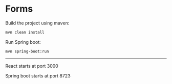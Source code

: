 # Forms

Build the project using maven:

```sh
mvn clean install
```

Run Spring boot:

```sh
mvn spring-boot:run
```

---

React starts at port 3000

Spring boot starts at port 8723
